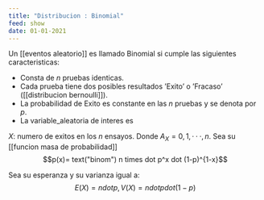 ```yaml
---
title: "Distribucion : Binomial"
feed: show
date: 01-01-2021
---
```


Un [[eventos aleatorio]] es llamado Binomial si cumple las siguientes caracteristicas: 
- Consta de $n$ pruebas identicas. 
- Cada prueba tiene dos posibles resultados ’Exito’ o ’Fracaso’ ([[distribucion bernoulli]]). 
- La probabilidad de Exito es constante en las $n$ pruebas y se denota por $p$. 
- La variable_aleatoria de interes es 


$X$: numero de exitos en los $n$ ensayos.  Donde $A_X = {0, 1, · · · , n}.$
Sea su  [[funcion masa de probabilidad]] $$p(x)= text("binom") n times dot p^x dot (1-p)^{1-x}$$

Sea su esperanza y su varianza igual a:  $$E(X)= n dot p, V(X)= n dot p dot (1-p)$$ 

